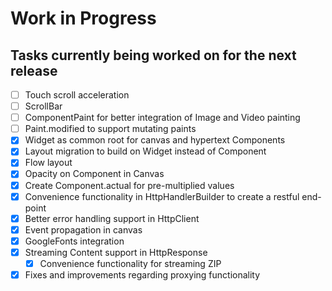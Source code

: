 # Work in Progress
## Tasks currently being worked on for the next release

* [ ] Touch scroll acceleration
* [ ] ScrollBar
* [ ] ComponentPaint for better integration of Image and Video painting
* [ ] Paint.modified to support mutating paints
* [X] Widget as common root for canvas and hypertext Components
* [X] Layout migration to build on Widget instead of Component
* [X] Flow layout
* [X] Opacity on Component in Canvas
* [X] Create Component.actual for pre-multiplied values
* [X] Convenience functionality in HttpHandlerBuilder to create a restful end-point
* [X] Better error handling support in HttpClient
* [X] Event propagation in canvas
* [X] GoogleFonts integration
* [X] Streaming Content support in HttpResponse
    * [X] Convenience functionality for streaming ZIP
* [X] Fixes and improvements regarding proxying functionality